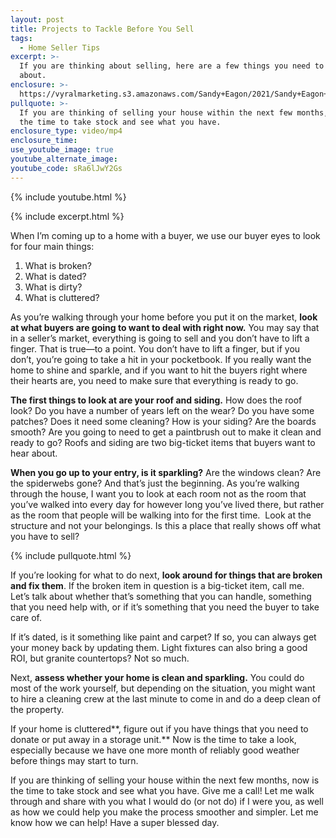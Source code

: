```yaml
---
layout: post
title: Projects to Tackle Before You Sell
tags:
  - Home Seller Tips
excerpt: >-
  If you are thinking about selling, here are a few things you need to think
  about.
enclosure: >-
  https://vyralmarketing.s3.amazonaws.com/Sandy+Eagon/2021/Sandy+Eagon+with+subtitles.mp4
pullquote: >-
  If you are thinking of selling your house within the next few months, now is
  the time to take stock and see what you have.
enclosure_type: video/mp4
enclosure_time:
use_youtube_image: true
youtube_alternate_image:
youtube_code: sRa6lJwY2Gs
---
```

{% include youtube.html %}

{% include excerpt.html %}

When I’m coming up to a home with a buyer, we use our buyer eyes to look for four main things:

1. What is broken?
2. What is dated?
3. What is dirty?
4. What is cluttered?

As you’re walking through your home before you put it on the market, **look at what buyers are going to want to deal with right now.** You may say that in a seller’s market, everything is going to sell and you don’t have to lift a finger. That is true—to a point. You don’t have to lift a finger, but if you don’t, you’re going to take a hit in your pocketbook. If you really want the home to shine and sparkle, and if you want to hit the buyers right where their hearts are, you need to make sure that everything is ready to go.

**The first things to look at are your roof and siding.** How does the roof look? Do you have a number of years left on the wear? Do you have some patches? Does it need some cleaning? How is your siding? Are the boards smooth? Are you going to need to get a paintbrush out to make it clean and ready to go? Roofs and siding are two big-ticket items that buyers want to hear about.

**When you go up to your entry, is it sparkling?** Are the windows clean? Are the spiderwebs gone? And that’s just the beginning. As you’re walking through the house, I want you to look at each room not as the room that you’ve walked into every day for however long you’ve lived there, but rather as the room that people will be walking into for the first time.&nbsp; Look at the structure and not your belongings. Is this a place that really shows off what you have to sell?

{% include pullquote.html %}

If you’re looking for what to do next, **look around for things that are broken and fix them**. If the broken item in question is a big-ticket item, call me. Let’s talk about whether that’s something that you can handle, something that you need help with, or if it’s something that you need the buyer to take care of.

If it’s dated, is it something like paint and carpet? If so, you can always get your money back by updating them. Light fixtures can also bring a good ROI, but granite countertops? Not so much.

Next, **assess whether your home is clean and sparkling.** You could do most of the work yourself, but depending on the situation, you might want to hire a cleaning crew at the last minute to come in and do a deep clean of the property.&nbsp;

If your home is cluttered**, figure out if you have things that you need to donate or put away in a storage unit.** Now is the time to take a look, especially because we have one more month of reliably good weather before things may start to turn.

If you are thinking of selling your house within the next few months, now is the time to take stock and see what you have. Give me a call\! Let me walk through and share with you what I would do (or not do) if I were you, as well as how we could help you make the process smoother and simpler. Let me know how we can help\! Have a super blessed day.

&nbsp;
